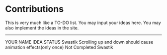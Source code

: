 # Contributions
This is very much like a TO-DO list. You may input your ideas here.
You may also implement the ideas in the site.

--------------------------------------
YOUR NAME               IDEA                                                                          STATUS
Swastik                 Scrolling up and down should cause animation effects(only once)               Not Completed
Swastik                 
